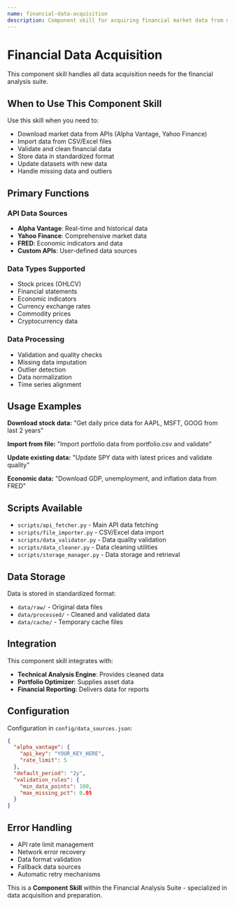 ```yaml
---
name: financial-data-acquisition
description: Component skill for acquiring financial market data from multiple sources including APIs, CSV files, and real-time feeds. Handles data validation, storage, and updates for the financial analysis suite.
---
```


# Financial Data Acquisition

This component skill handles all data acquisition needs for the financial analysis suite.

## When to Use This Component Skill

Use this skill when you need to:
- Download market data from APIs (Alpha Vantage, Yahoo Finance)
- Import data from CSV/Excel files
- Validate and clean financial data
- Store data in standardized format
- Update datasets with new data
- Handle missing data and outliers

## Primary Functions

### API Data Sources
- **Alpha Vantage**: Real-time and historical data
- **Yahoo Finance**: Comprehensive market data
- **FRED**: Economic indicators and data
- **Custom APIs**: User-defined data sources

### Data Types Supported
- Stock prices (OHLCV)
- Financial statements
- Economic indicators
- Currency exchange rates
- Commodity prices
- Cryptocurrency data

### Data Processing
- Validation and quality checks
- Missing data imputation
- Outlier detection
- Data normalization
- Time series alignment

## Usage Examples

**Download stock data:**
"Get daily price data for AAPL, MSFT, GOOG from last 2 years"

**Import from file:**
"Import portfolio data from portfolio.csv and validate"

**Update existing data:**
"Update SPY data with latest prices and validate quality"

**Economic data:**
"Download GDP, unemployment, and inflation data from FRED"

## Scripts Available

- `scripts/api_fetcher.py` - Main API data fetching
- `scripts/file_importer.py` - CSV/Excel data import
- `scripts/data_validator.py` - Data quality validation
- `scripts/data_cleaner.py` - Data cleaning utilities
- `scripts/storage_manager.py` - Data storage and retrieval

## Data Storage

Data is stored in standardized format:
- `data/raw/` - Original data files
- `data/processed/` - Cleaned and validated data
- `data/cache/` - Temporary cache files

## Integration

This component skill integrates with:
- **Technical Analysis Engine**: Provides cleaned data
- **Portfolio Optimizer**: Supplies asset data
- **Financial Reporting**: Delivers data for reports

## Configuration

Configuration in `config/data_sources.json`:
```json
{
  "alpha_vantage": {
    "api_key": "YOUR_KEY_HERE",
    "rate_limit": 5
  },
  "default_period": "2y",
  "validation_rules": {
    "min_data_points": 100,
    "max_missing_pct": 0.05
  }
}
```

## Error Handling

- API rate limit management
- Network error recovery
- Data format validation
- Fallback data sources
- Automatic retry mechanisms

This is a **Component Skill** within the Financial Analysis Suite - specialized in data acquisition and preparation.